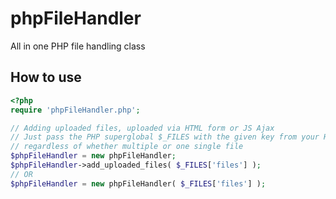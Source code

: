 # phpFileHandler

All in one PHP file handling class

## How to use

```php
<?php
require 'phpFileHandler.php';

// Adding uploaded files, uploaded via HTML form or JS Ajax
// Just pass the PHP superglobal $_FILES with the given key from your HTML form (in this case the key is "files"),
// regardless of whether multiple or one single file
$phpFileHandler = new phpFileHandler;
$phpFileHandler->add_uploaded_files( $_FILES['files'] );
// OR
$phpFileHandler = new phpFileHandler( $_FILES['files'] );

```
